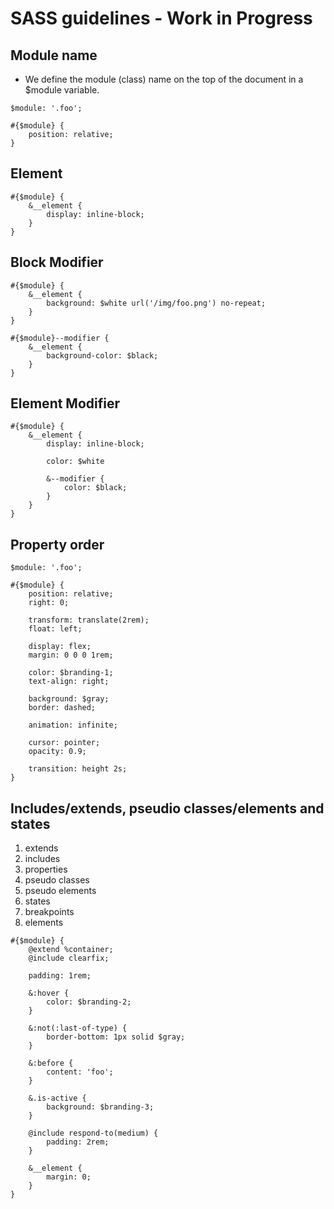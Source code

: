 # SASS guidelines - Work in Progress

## Module name

* We define the module (class) name on the top of the document in a $module variable.

```
$module: '.foo';

#{$module} {
	position: relative;
}
```

## Element

```
#{$module} {
	&__element {
		display: inline-block;
	}
}
```

## Block Modifier

```
#{$module} {
	&__element {
		background: $white url('/img/foo.png') no-repeat;
	}
}

#{$module}--modifier {
	&__element {
		background-color: $black;
	}
}
```

## Element Modifier

```
#{$module} {
	&__element {
		display: inline-block;

		color: $white

		&--modifier {
			color: $black;
		}
	}
}
```

## Property order

```
$module: '.foo';

#{$module} {
	position: relative;
	right: 0;

	transform: translate(2rem);
	float: left;

	display: flex;
	margin: 0 0 0 1rem;

	color: $branding-1;
	text-align: right;

	background: $gray;
	border: dashed;

	animation: infinite;

	cursor: pointer;
	opacity: 0.9;

	transition: height 2s;
}
```

## Includes/extends, pseudio classes/elements and states

1. extends
2. includes
3. properties
4. pseudo classes
5. pseudo elements
6. states
7. breakpoints
8. elements

```
#{$module} {
	@extend %container;
	@include clearfix;

	padding: 1rem;

	&:hover {
		color: $branding-2;
	}

	&:not(:last-of-type) {
		border-bottom: 1px solid $gray;
	}

	&:before {
		content: 'foo';
	}

	&.is-active {
		background: $branding-3;
	}

	@include respond-to(medium) {
		padding: 2rem;
	}

	&__element {
		margin: 0;
	}
}
```